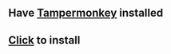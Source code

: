 ## Have [Tampermonkey](https://chrome.google.com/webstore/detail/tampermonkey/dhdgffkkebhmkfjojejmpbldmpobfkfo) installed 
## [Click](https://github.com/bean-frog/site-tweaks/raw/main/open.spotify.com/stylemod.user.js) to install

